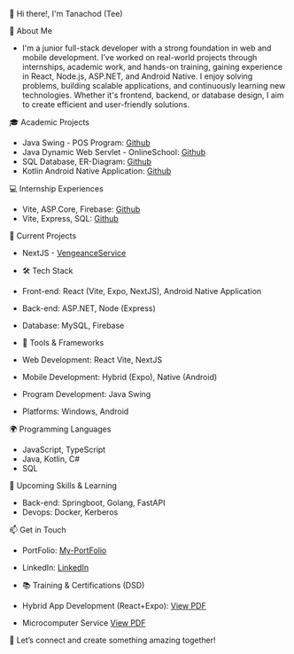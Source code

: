 👋 Hi there!, I'm Tanachod (Tee) 

🌟 About Me 
- I'm a junior full-stack developer with a strong foundation in web and mobile development. I’ve worked on real-world projects through internships, 
academic work, and hands-on training, gaining experience in React, Node.js, ASP.NET, and Android Native.
I enjoy solving problems, building scalable applications, and continuously learning new technologies. 
Whether it's frontend, backend, or database design, I aim to create efficient and user-friendly solutions.

🎓 Academic Projects
- Java Swing - POS Program: [Github](https://github.com/XxEeNnXxEeIi/academic-Java-Excutable-Program)
- Java Dynamic Web Servlet - OnlineSchool: [Github](https://github.com/XxEeNnXxEeIi/academic-Java-DynamicWebServlet)
- SQL Database, ER-Diagram: [Github](https://github.com/XxEeNnXxEeIi/academic-SQL-Database)
- Kotlin Android Native Application: [Github](https://github.com/XxEeNnXxEeIi/academic-Android-Native-App)

💻 Internship Experiences
- Vite, ASP.Core, Firebase: [Github](https://github.com/XxEeNnXxEeIi/intern-DV-Fullstack-EtaxToMe)
- Vite, Express, SQL: [Github](https://github.com/XxEeNnXxEeIi/intern-JIB-FullStackViteExpressSQL)

🔭 Current Projects
- NextJS - [VengeanceService](https://vengeance-service.vercel.app/)

- 🛠️ Tech Stack 
- Front-end: React (Vite, Expo, NextJS), Android Native Application
- Back-end: ASP.NET, Node (Express)
- Database: MySQL, Firebase

- 🚀 Tools & Frameworks
- Web Development: React Vite, NextJS
- Mobile Development: Hybrid (Expo), Native (Android)
- Program Development: Java Swing
- Platforms: Windows, Android

🌍 Programming Languages
- JavaScript, TypeScript
- Java, Kotlin, C#
- SQL

💼 Upcoming Skills & Learning
- Back-end: Springboot, Golang, FastAPI
- Devops: Docker, Kerberos

📫 Get in Touch 
- PortFolio: [My-PortFolio](https://tanachod-dev-6396008895.vercel.app/)
- LinkedIn: [LinkedIn](https://www.linkedin.com/in/tanachod-panjapornroongrod-947530317/)

- 📚 Training & Certifications (DSD)
- Hybrid App Development (React+Expo): [View PDF](https://encrypted-tbn0.gstatic.com/images?q=tbn:ANd9GcQ6ILXcsRJsKeCF8g2GdOQrmAGQkjrSITObZA&s)
- Microcomputer Service [View PDF](https://1drv.ms/b/c/32e8e0296f7b0ad1/EdEKe28p4OgggDLb3wAAAAABWkeDlFkQQUuKb6yTM-LJnQ?e=e6gyoz)

👋 Let’s connect and create something amazing together! 
